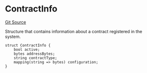 # ContractInfo
[Git Source](https://github.com/zeta-chain/protocol-contracts/blob/main/v2/v2/v2/v2/v2/v2/v2/v2/v2/v2/v2/v2/v2/v2/v2/v2/v2/v2/v2/v2/contracts/zevm/interfaces/ICoreRegistry.sol)

Structure that contains information about a contract registered in the system.


```solidity
struct ContractInfo {
    bool active;
    bytes addressBytes;
    string contractType;
    mapping(string => bytes) configuration;
}
```

